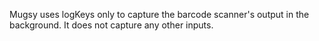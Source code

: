 Mugsy uses logKeys only to capture the barcode scanner's output in the background. It does not capture any other inputs.
